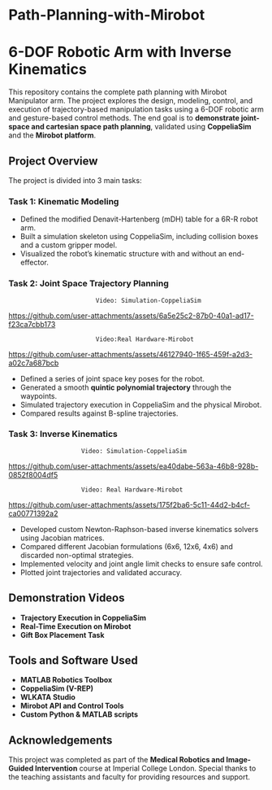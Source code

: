 # Path-Planning-with-Mirobot
# 6-DOF Robotic Arm with Inverse Kinematics

This repository contains the complete path planning with Mirobot Manipulator arm. The project explores the design, modeling, control, and execution of trajectory-based manipulation tasks using a 6-DOF robotic arm and gesture-based control methods. The end goal is to **demonstrate joint-space and cartesian space path planning**, validated using **CoppeliaSim** and the **Mirobot platform**.

## Project Overview

The project is divided into 3 main tasks:

### Task 1: Kinematic Modeling
- Defined the modified Denavit-Hartenberg (mDH) table for a 6R-R robot arm.
- Built a simulation skeleton using CoppeliaSim, including collision boxes and a custom gripper model.
- Visualized the robot’s kinematic structure with and without an end-effector.

### Task 2: Joint Space Trajectory Planning

                            Video: Simulation-CoppeliaSim
https://github.com/user-attachments/assets/6a5e25c2-87b0-40a1-ad17-f23ca7cbb173

                            Video:Real Hardware-Mirobot
https://github.com/user-attachments/assets/46127940-1f65-459f-a2d3-a02c7a687bcb


- Defined a series of joint space key poses for the robot.
- Generated a smooth **quintic polynomial trajectory** through the waypoints.
- Simulated trajectory execution in CoppeliaSim and the physical Mirobot.
- Compared results against B-spline trajectories.

### Task 3: Inverse Kinematics

                        Video: Simulation-CoppeliaSim
https://github.com/user-attachments/assets/ea40dabe-563a-46b8-928b-0852f8004df5

                        Video: Real Hardware-Mirobot
https://github.com/user-attachments/assets/175f2ba6-5c11-44d2-b4cf-ca00771392a2


- Developed custom Newton-Raphson-based inverse kinematics solvers using Jacobian matrices.
- Compared different Jacobian formulations (6x6, 12x6, 4x6) and discarded non-optimal strategies.
- Implemented velocity and joint angle limit checks to ensure safe control.
- Plotted joint trajectories and validated accuracy.

## Demonstration Videos

-  **Trajectory Execution in CoppeliaSim**  
-  **Real-Time Execution on Mirobot**  
-  **Gift Box Placement Task**  

## Tools and Software Used

- **MATLAB Robotics Toolbox**  
- **CoppeliaSim (V-REP)**  
- **WLKATA Studio**  
- **Mirobot API and Control Tools**  
- **Custom Python & MATLAB scripts**

## Acknowledgements

This project was completed as part of the **Medical Robotics and Image-Guided Intervention** course at Imperial College London. Special thanks to the teaching assistants and faculty for providing resources and support.
